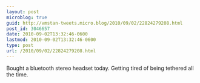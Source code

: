 ```yaml
---
layout: post
microblog: true
guid: http://vmstan-tweets.micro.blog/2010/09/02/22824279208.html
post_id: 3046657
date: 2010-09-02T13:32:46-0600
lastmod: 2010-09-02T13:32:46-0600
type: post
url: /2010/09/02/22824279208.html
---
```

Bought a bluetooth stereo headset today. Getting tired of being tethered all the time.
